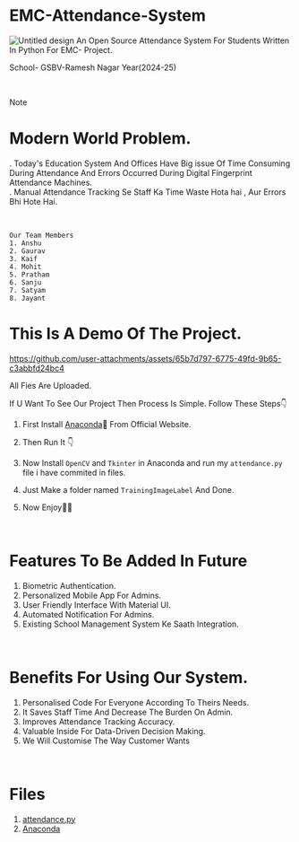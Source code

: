 # EMC-Attendance-System
![Untitled design](https://github.com/user-attachments/assets/b316a2f5-d5a2-4f1e-8c2f-2e0750c0ccd7)
An Open Source Attendance System For Students Written In Python For EMC- Project. 
<br>

School- GSBV-Ramesh Nagar
Year(2024-25)

<br>  

>[!NOTE]
># Modern World Problem.
>. Today's Education System And Offices Have Big issue Of Time Consuming During Attendance And Errors Occurred     During Digital Fingerprint Attendance Machines. <br>
>. Manual Attendance Tracking Se Staff Ka Time Waste Hota hai , Aur Errors Bhi Hote Hai.



<br>


```
Our Team Members
1. Anshu 
2. Gaurav 
3. Kaif  
4. Mohit
5. Pratham 
6. Sanju 
7. Satyam
8. Jayant 
```


# This Is A Demo Of The Project.

https://github.com/user-attachments/assets/65b7d797-6775-49fd-9b65-c3abbfd24bc4

All Fies Are Uploaded.

If U Want To See Our Project Then Process Is Simple.
Follow These Steps👇
<br>
1. First Install [Anaconda](https://www.anaconda.com/download/success)🐍
From Official Website. <br> 

2. Then Run It 👇 

3. Now Install `OpenCV` and `Tkinter` in Anaconda and run my ``attendance.py`` file i have commited in files.
  
4. Just Make a folder named `TrainingImageLabel` 
And Done.
  
5. Now Enjoy🥳🥳

<br>

# Features To Be Added In Future

1. Biometric Authentication.
2. Personalized Mobile App For Admins.
3. User Friendly Interface With Material UI.
4. Automated Notification For Admins.
5. Existing School Management System Ke Saath Integration.


<br>

# Benefits For Using Our System.

1. Personalised Code For Everyone According To Theirs Needs.
2. It Saves Staff Time And Decrease The Burden On Admin.
3. Improves Attendance Tracking Accuracy.
4. Valuable Inside For Data-Driven Decision Making.
5. We Will Customise The Way Customer Wants

<br>

# Files

1. [attendance.py](https://github.com/mkr-infinity/EMC-Attendance-System/blob/main/attendance.py)
2. [Anaconda](https://www.anaconda.com/download/success)

